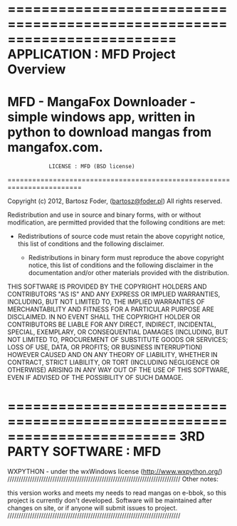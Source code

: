 ========================================================================
    APPLICATION : MFD Project Overview
========================================================================
MFD - MangaFox Downloader - simple windows app, written in python to download 
mangas from mangafox.com. 
========================================================================
                 LICENSE : MFD (BSD license)
========================================================================

Copyright (c) 2012, Bartosz Foder, (bartosz@foder.pl)
All rights reserved.

Redistribution and use in source and binary forms, with or without modification,
are permitted provided that the following conditions are met:

* Redistributions of source code must retain the above copyright notice,
  this list of conditions and the following disclaimer.

  * Redistributions in binary form must reproduce the above copyright notice,
  this list of conditions and the following disclaimer in the documentation
   and/or other materials provided with the distribution.

THIS SOFTWARE IS PROVIDED BY THE COPYRIGHT HOLDERS AND CONTRIBUTORS "AS IS" AND
ANY EXPRESS OR IMPLIED WARRANTIES, INCLUDING, BUT NOT LIMITED TO,
THE IMPLIED WARRANTIES OF MERCHANTABILITY AND FITNESS FOR A PARTICULAR PURPOSE ARE DISCLAIMED.
IN NO EVENT SHALL THE COPYRIGHT HOLDER OR CONTRIBUTORS BE LIABLE FOR ANY
DIRECT, INDIRECT, INCIDENTAL, SPECIAL, EXEMPLARY, OR CONSEQUENTIAL DAMAGES
(INCLUDING, BUT NOT LIMITED TO, PROCUREMENT OF SUBSTITUTE GOODS OR SERVICES; LOSS OF USE, DATA, OR PROFITS;
OR BUSINESS INTERRUPTION) HOWEVER CAUSED AND ON ANY THEORY OF LIABILITY,
WHETHER IN CONTRACT, STRICT LIABILITY, OR TORT (INCLUDING NEGLIGENCE OR OTHERWISE)
ARISING IN ANY WAY OUT OF THE USE OF THIS SOFTWARE, EVEN IF ADVISED OF THE POSSIBILITY OF SUCH DAMAGE.

========================================================================
    3RD PARTY SOFTWARE : MFD
========================================================================
  WXPYTHON - under the wxWindows license (http://www.wxpython.org/)
/////////////////////////////////////////////////////////////////////////////
Other notes:

this version works and meets my needs to read mangas on e-bbok, 
so this project is currently don't developed. 
Software will be maintained after changes on site, or if anyone will submit issues to project. 
/////////////////////////////////////////////////////////////////////////////
